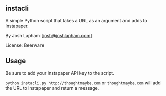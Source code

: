 ## instacli

A simple Python script that takes a URL as an argument and adds to Instapaper.

By Josh Lapham [josh@joshlapham.com]

License: Beerware

## Usage

Be sure to add your Instapaper API key to the script.

`python instacli.py http://thoughtmaybe.com` or `thoughtmaybe.com` will add the URL to Instapaper and return a message.
